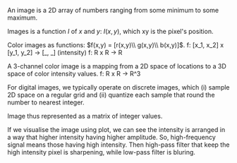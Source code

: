 An image is a 2D array of numbers ranging from some minimum to some maximum.

Images is a function $I$ of $x$ and $y$: $I(x,y)$, which xy is the pixel's position.

Color images as functions: $f(x,y) = [r(x,y)\\ g(x,y)\\ b(x,y)]$.
f: [x_1, x_2] x [y_1, y_2] -> [_, _] (intensity)
f: R x R -> R

A 3-channel color image is a mapping from a 2D space of locations to a 3D space of color intensity values.
f: R x R -> R^3

For digital images, we typically operate on discrete images, which (i) sample 2D space on a regular grid and (ii) quantize each sample that round the number to nearest integer.

Image thus represented as a matrix of integer values.

If we visualise the image using plot, we can see the intensity is arranged in a way that higher intensity having higher amplitude. So, high-frequency signal means those having high intensity. Then high-pass filter that keep the high intensity pixel is sharpening, while low-pass filter is bluring.